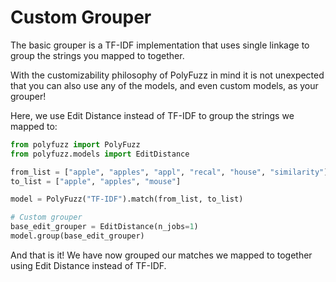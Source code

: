 # Custom Grouper
The basic grouper is a TF-IDF implementation that uses single linkage to group the strings 
you mapped to together. 

With the customizability philosophy of PolyFuzz in mind it is not unexpected that you can also 
use any of the models, and even custom models, as your grouper!

Here, we use Edit Distance instead of TF-IDF to group the strings we mapped to:

```python
from polyfuzz import PolyFuzz
from polyfuzz.models import EditDistance

from_list = ["apple", "apples", "appl", "recal", "house", "similarity"]
to_list = ["apple", "apples", "mouse"]

model = PolyFuzz("TF-IDF").match(from_list, to_list)

# Custom grouper
base_edit_grouper = EditDistance(n_jobs=1)
model.group(base_edit_grouper)
```

And that is it! We have now grouped our matches we mapped to together using Edit Distance instead of TF-IDF.
